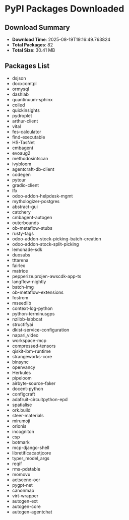 # PyPI Packages Downloaded

## Download Summary
- **Download Time**: 2025-08-19T19:16:49.763824
- **Total Packages**: 82
- **Total Size**: 30.41 MB

## Packages List
- dsjson
- docxcomtpl
- ormysql
- dashlab
- quantinuum-sphinx
- coiled
- quickinsights
- pydroplet
- arthur-client
- vital
- fes-calculator
- find-executable
- HS-TasNet
- cmbagent
- evoaug2
- methodosintscan
- ivybloom
- agentcraft-db-client
- codegen
- pytour
- gradio-client
- lfx
- odoo-addon-helpdesk-mgmt
- mythologizer-postgres
- abstract-gui
- catchery
- cmbagent-autogen
- outerbounds
- ob-metaflow-stubs
- rusty-tags
- odoo-addon-stock-picking-batch-creation
- odoo-addon-stock-split-picking
- lemonade-sdk
- duosubs
- tttarena
- fairlex
- matrice
- pepperize.projen-awscdk-app-ts
- langflow-nightly
- batch-img
- ob-metaflow-extensions
- fostrom
- mseedlib
- context-log-python
- python-terminusgps
- nzilbb-labbcat
- structifyai
- dkist-service-configuration
- napari_video
- workspace-mcp
- compressed-tensors
- qiskit-ibm-runtime
- strangeworks-core
- binsync
- openvancy
- Herkules
- pipeloom
- airbyte-source-faker
- docent-python
- configcraft
- adafruit-circuitpython-epd
- spatialise
- ork.build
- steer-materials
- mirumoji
- orionis
- incogniton
- csp
- botmark
- mcp-django-shell
- libretificacaotjcore
- typer_model_args
- reqif
- rms-pdstable
- momovu
- actscene-ocr
- pygpt-net
- canonmap
- virt-wrapper
- autogen-ext
- autogen-core
- autogen-agentchat
